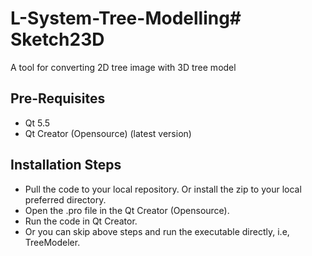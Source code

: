# L-System-Tree-Modelling# Sketch23D
A tool for converting 2D tree image with 3D tree model

## Pre-Requisites
* Qt 5.5
* Qt Creator (Opensource) (latest version)

## Installation Steps
* Pull the code to your local repository. Or install the zip to your local preferred directory.
* Open the .pro file in the Qt Creator (Opensource).
* Run the code in Qt Creator.
* Or you can skip above steps and run the executable directly, i.e, TreeModeler.
